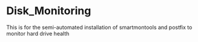 Disk_Monitoring
===============

This is for the semi-automated installation of smartmontools and postfix to monitor hard drive health

